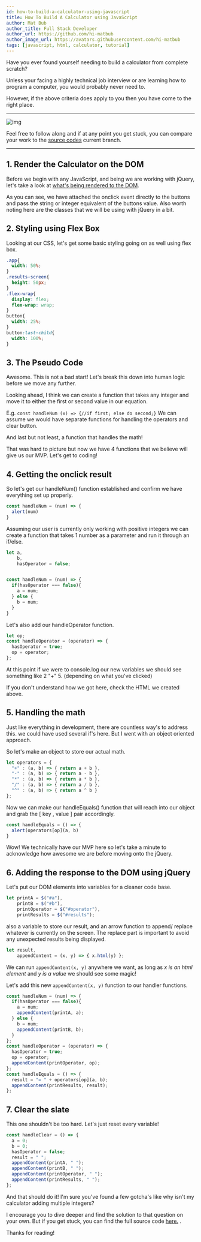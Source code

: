 ```yaml
---
id: how-to-build-a-calculator-using-javascript
title: How To Build A Calculator using JavaScript
author: Mat Bub
author_title: Full Stack Developer
author_url: https://github.com/hi-matbub
author_image_url: https://avatars.githubusercontent.com/hi-matbub
tags: [javascript, html, calculator, tutorial]
---
```


Have you ever found yourself needing to build a calculator from complete scratch? 

Unless your facing a highly technical job interview or are learning how to program a computer, you would probably never need to.

However, if the above criteria does apply to you then you have come to the right place.

<!--truncate-->

---

![img](https://i.imgur.com/kU1sYR5.jpg)

Feel free to follow along and if at any point you get stuck, you can compare your work to the [source codes](https://github.com/hi-matbub/Calculator) current branch.


---

## 1. Render the Calculator on the DOM
Before we begin with any JavaScript, and being we are working with jQuery, let's take a look at <a href='https://github.com/hi-matbub/Calculator/blob/master/index.html' target='_blank'>what's being rendered to the DOM</a>.

As you can see, we have attached the onclick event directly to the buttons and pass the string or integer equivalent of the buttons value. Also worth noting here are the classes that we will be using with jQuery in a bit.

## 2. Styling using Flex Box

Looking at our CSS, let's get some basic styling going on as well using flex box.

````css
.app{
  width: 50%;
}
.results-screen{
  height: 50px;
}
.flex-wrap{
  display: flex;
  flex-wrap: wrap;
}
button{
  width: 25%;
}
button:last-child{
  width: 100%;
}
````

## 3. The Pseudo Code

Awesome. This is not a bad start! Let's break this down into human logic before we move any further.

Looking ahead, I think we can create a function that takes any integer and move it to either the first or second value in our equation.

E.g. `const handleNum (x) => {//if first; else do second;}`
We can assume we would have separate functions for handling the operators and clear button.

And last but not least, a function that handles the math!

That was hard to picture but now we have 4 functions that we believe will give us our MVP. Let's get to coding!

## 4. Getting the onclick result

So let's get our handleNum() function established and confirm we have everything set up properly.

````javascript
const handleNum = (num) => {
  alert(num)
}
````

Assuming our user is currently only working with positive integers we can create a function that takes 1 number as a parameter and run it through an if/else.

````javascript
let a, 
    b, 
    hasOperator = false;


const handleNum = (num) => {
  if(hasOperator === false){
    a = num;
  } else {
    b = num;  
  }
}

````

Let's also add our handleOperator function.

````javascript
let op;
const handleOperator = (operator) => {
  hasOperator = true; 
  op = operator;
};
````

At this point if we were to console.log our new variables we should see something like 2 "+" 5. (depending on what you've clicked)

If you don't understand how we got here, check the HTML we created above.

## 5. Handling the math

Just like everything in development, there are countless way's to address this. we could have used several if's here. But I went with an object oriented approach.

So let's make an object to store our actual math.

````javascript
let operators = {
  "+" : (a, b) => { return a + b },
  "-" : (a, b) => { return a - b },
  "*" : (a, b) => { return a * b },
  "/" : (a, b) => { return a / b },
  "^" : (a, b) => { return a ^ b }
};
````

Now we can make our handleEquals() function that will reach into our object and grab the [ key , value ] pair accordingly.

````javascript
const handleEquals = () => {
  alert(operators[op](a, b)
}
````


Wow! We technically have our MVP here so let's take a minute to acknowledge how awesome we are before moving onto the jQuery.

## 6. Adding the response to the DOM using jQuery

Let's put our DOM elements into variables for a cleaner code base.

````javascript
let printA = $("#a"),
    printB = $("#b"),
    printOperator = $("#operator"),
    printResults = $("#results");
````
also a variable to store our result, and an arrow function to append/ replace whatever is currently on the screen. The replace part is important to avoid any unexpected results being displayed.

````javascript
let result, 
    appendContent = (x, y) => { x.html(y) };
````

We can run `appendContent(x, y)` anywhere we want, as long as _x is an html element_ and _y is a value_ we should see some magic!

Let's add this new `appendContent(x, y)` function to our handler functions.

````javascript
const handleNum = (num) => {
  if(hasOperator === false){
    a = num;  
    appendContent(printA, a);
  } else {
    b = num;  
    appendContent(printB, b);
  }
};
const handleOperator = (operator) => {
  hasOperator = true;
  op = operator;
  appendContent(printOperator, op);
};
const handleEquals = () => { 
  result = "= " + operators[op](a, b);
  appendContent(printResults, result);
};
````

## 7. Clear the slate

This one shouldn't be too hard. Let's just reset every variable!

````javascript
const handleClear = () => {
  a = 0;
  b = 0;
  hasOperator = false;
  result = " ";
  appendContent(printA, " ");
  appendContent(printB, " ");
  appendContent(printOperator, " ");
  appendContent(printResults, " ");
};
````

And that should do it! I'm sure you've found a few gotcha's like why isn't my calculator adding multiple integers?

I encourage you to dive deeper and find the solution to that question on your own. But if you get stuck, you can find the full source code [here.](https://github.com/hi-matbub/Calculator) .

Thanks for reading!

